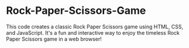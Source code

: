 # Rock-Paper-Scissors-Game
 This code creates a classic Rock Paper Scissors game using HTML, CSS, and JavaScript. It's a fun and interactive way to enjoy the timeless Rock Paper Scissors game in a web browser!
